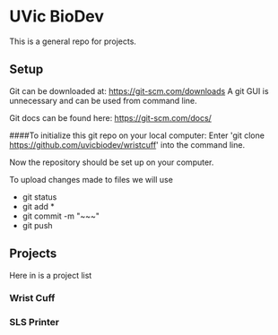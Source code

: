 # UVic BioDev
This is a general repo for projects.

## Setup
Git can be downloaded at: https://git-scm.com/downloads
A git GUI is unnecessary and can be used from command line.

Git docs can be found here: https://git-scm.com/docs/

####To initialize this git repo on your local computer:
Enter 'git clone https://github.com/uvicbiodev/wristcuff' into the command line.

Now the repository should be set up on your computer.

To upload changes made to files we will use
- git status
- git add *
- git commit -m "~~~"
- git push

## Projects
Here in is a project list

### Wrist Cuff

### SLS Printer

